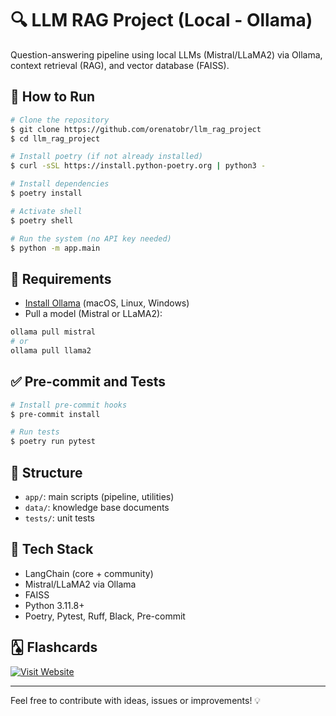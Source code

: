 # 🔍 LLM RAG Project (Local - Ollama)

Question-answering pipeline using local LLMs (Mistral/LLaMA2) via Ollama, context retrieval (RAG), and vector database (FAISS).

## 🚀 How to Run

```bash
# Clone the repository
$ git clone https://github.com/orenatobr/llm_rag_project
$ cd llm_rag_project

# Install poetry (if not already installed)
$ curl -sSL https://install.python-poetry.org | python3 -

# Install dependencies
$ poetry install

# Activate shell
$ poetry shell

# Run the system (no API key needed)
$ python -m app.main
```

## 🧠 Requirements

- [Install Ollama](https://ollama.com/download) (macOS, Linux, Windows)
- Pull a model (Mistral or LLaMA2):

```bash
ollama pull mistral
# or
ollama pull llama2
```

## ✅ Pre-commit and Tests

```bash
# Install pre-commit hooks
$ pre-commit install

# Run tests
$ poetry run pytest
```

## 📁 Structure

- `app/`: main scripts (pipeline, utilities)
- `data/`: knowledge base documents
- `tests/`: unit tests

## 🧠 Tech Stack

- LangChain (core + community)
- Mistral/LLaMA2 via Ollama
- FAISS
- Python 3.11.8+
- Poetry, Pytest, Ruff, Black, Pre-commit

## 🂡 Flashcards
[![Visit Website](https://img.shields.io/badge/Open-Click%20Here-blue)](https://ankipro.net/shared_deck/v2_pajQbEpeeL_4961509)

---

Feel free to contribute with ideas, issues or improvements! 💡
